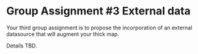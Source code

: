 # Group Assignment #3 External data


Your third group assignment is to propose the incorporation of an external datasource that will augment your thick map.

Details TBD.